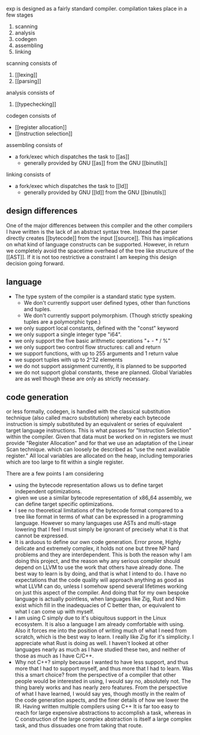 
exp is designed as a fairly standard compiler. 
compilation takes place in a few stages

1. scanning
2. analysis
3. codegen
4. assembling
5. linking

scanning consists of

1. [[lexing]]
2. [[parsing]]

analysis consists of 

1. [[typechecking]]

codegen consists of 

* [[register allocation]]
* [[instruction selection]]

assembling consists of 

* a fork/exec which dispatches the task to [[as]]
	* generally provided by GNU [[as]] from the GNU [[binutils]]

linking consists of

 * a fork/exec which dispatches the task to [[ld]]
	 * generally provided by GNU [[ld]] from the GNU [[binutils]]

## design differences

One of the major differences between this compiler and the other compilers I have 
written is the lack of an abstract syntax tree. Instead the parser directly creates [[bytecode]] from the input [[source]]. This has implications on what kind of 
language constructs can be supported. However, in return we completely avoid the 
spacetime overhead of the tree like structure of the [[AST]].
If it is not too restrictive a constraint I am keeping this design decision going forward.

## language 

* The type system of the compiler is a standard static type system.
	* We don't currently support user defined types, other than functions and tuples.
	* We don't currently support polymorphism. (Though strictly speaking tuples are a polymorphic type.)
* we only support local constants, defined with the "const" keyword
* we only support a single integer type "i64".
* we only support the five basic arithmetic operations "+ - * / %"
* we only support two control flow structures: call and return
* we support functions, with up to 255 arguments and 1 return value
* we support tuples with up to 2^32 elements
* we do not support assignment currently, it is planned to be supported
* we do not support global constants, these are planned. Global Variables are as well though these are only as strictly necessary.

## code generation

or less formally, codegen, is handled with the classical substitution technique (also called macro substitution) whereby each bytecode instruction is simply substituted by an equivalent or series of equivalent target language instructions. This is what passes for "Instruction Selection" within the compiler. Given that data must be worked on in registers we must provide "Register Allocation" and for that we use an adaptation of the Linear Scan technique. which can loosely be described as "use the next available register." All local variables are allocated on the heap, including temporaries which are 
too large to fit within a single register.

There are a few points I am considering
* using the bytecode representation allows us to define target independent optimizations. 
* given we use a similar bytecode representation of x86_64 assembly, we can define target specific optimizations.
* I see no theoretical limitations of the bytecode format compared to a tree like format in terms of what can be expressed in a programming language. However so many languages use ASTs and multi-stage lowering that I feel I must simply be ignorant of precisely what it is that cannot be expressed.
* It is arduous to define our own code generation. Error prone, Highly delicate and extremely complex, it holds not one but three NP hard problems and they are interdependent. This is both the reason why I am doing this project, and the reason why any serious compiler should depend on LLVM to use the work that others have already done. The best way to learn is by doing, and that is what I intend to do. I have no expectations that the code quality will approach anything as good as what LLVM can do, unless I somehow spend several lifetimes working on just this aspect of the compiler. And doing that for my own bespoke language is actually pointless, when languages like Zig, Rust and Nim exist which fill in the inadequacies of C better than, or equivalent to what I can come up with myself.
* I am using C simply due to it's ubiquitous support in the Linux ecosystem. It is also a language I am already comfortable with using. Also it forces me into the position of writing much of what I need from scratch, which is the best way to learn. I really like Zig for it's simplicity. I appreciate what Rust is doing as well. I haven't looked at other languages nearly as much as I have studied these two, and neither of those as much as I have C/C++.
* Why not C++? simply because I wanted to have less support, and thus more that I had to support myself, and thus more that I had to learn. Was this a smart choice? from the perspective of a compiler that other people would be interested in using, I would say no, absolutely not. The thing barely works and has nearly zero features. From the perspective of what I have learned, I would say yes, though mostly in the realm of the code generation aspects, and the finer details of how we lower the IR. Having written multiple compilers using C++ It is far too easy to reach for large expensive abstractions to accomplish a task, whereas in C construction of the large complex abstraction is itself a large complex task, and thus dissuades one from taking that route. 
